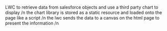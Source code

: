 LWC to retrieve data from salesforce objects and use a third party chart to display /n
the chart library is stored as a static resource and loaded onto the page like a script /n
the lwc sends the data to a canvas on the html page to present the information /n